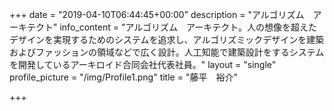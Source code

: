+++
date = "2019-04-10T06:44:45+00:00"
description = "アルゴリズム　アーキテクト"
info_content = "アルゴリズム　アーキテクト。人の想像を超えたデザインを実現するためのシステムを追求し、アルゴリズミックデザインを建築およびファッションの領域などで広く設計。人工知能で建築設計をするシステムを開発しているアーキロイド合同会社代表社員。"
layout = "single"
profile_picture = "/img/Profile1.png"
title = "藤平　裕介"

+++

